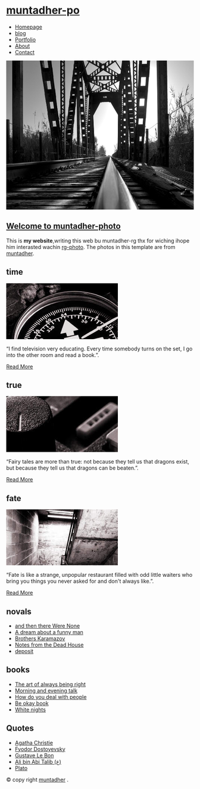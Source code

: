 <!DOCTYPE html PUBLIC "-//W3C//DTD XHTML 1.0 Strict//EN" "http://www.w3.org/TR/xhtml1/DTD/xhtml1-strict.dtd">
<!--
Design by TEMPLATED
http://templated.co
Released for free under the Creative Commons Attribution License

Name       : BlackPolish 
Description: A two-column, fixed-width design with dark color scheme.
Version    : 1.0
Released   : 20121026

-->
<html xmlns="http://www.w3.org/1999/xhtml">
<head>
<meta name="keywords" content="" />
<meta name="description" content="" />
<meta http-equiv="content-type" content="text/html; charset=utf-8" />
<title>muntadher-photo</title>
<link href='http://fonts.googleapis.com/css?family=Oswald:400,300' rel='stylesheet' type='text/css' />
<link href='http://fonts.googleapis.com/css?family=Abel|Satisfy' rel='stylesheet' type='text/css' />
<link href="style.css" rel="stylesheet" type="text/css" media="screen" />
</head>
<body>
<div id="wrapper">
	<div id="header-wrapper">
		<div id="header" class="container">
			<div id="logo">
				<h1><a href="#">muntadher-po</a></h1>
			</div>
			<div id="menu">
				<ul>
					<li class="current_page_item"><a href="index.html">Homepage</a></li>
					<li><a href="inde.html">blog</a></li>
					<li><a href="nn.html">Portfolio</a></li>
					<li><a href="aboutme.html">About</a></li>
					<li><a href="contanc.html">Contact</a></li>
				</ul>
			</div>
		</div>
		<div id="banner">
			<div class="content">
				<div><img src="hx.jpg" width="1000" height="400" alt="" /></div>
			</div>
		</div>
	</div>
	<!-- end #header -->
	<div id="page">
		<div class="post">
			<h2 class="title"><a href="#">Welcome to muntadher-photo </a></h2>
			<div class="entry">
				<p>This is <strong>my website</strong>,writing this web bu muntadher-rg thx for wiching ihope him interasted wachin <a href="http://muntadher.ga" rel="nofollow">rg-photo</a>.   The photos in this template are from <a href="http:muntadher//.ga/">muntadher</a>.    <a href="http://muntadher.ga/license"> </a> </p>
			</div>
		</div>
	</div>
	<!-- end #page --> 
	<div id="featured-content">
		<div id="column1">
			<h2>time</h2>
			<p><img src="img06.jpg" width="300" height="150" alt="" /></p>
			<p>“I find television very educating. Every time somebody turns on the set, I go into the other room and read a book.”.</p>
			<p class="button"><a href="#">Read More</a></p>
		</div>
		<div id="column2">
			<h2>   true</h2>
			<p><img src="img07.jpg" width="300" height="150" alt="" /></p>
			<p>“Fairy tales are more than true: not because they tell us that dragons exist, but because they tell us that dragons can be beaten.”.</p>
			<p class="button"><a href="#">Read More</a></p>
		</div>
		<div id="column3">
			<h2>fate</h2>
			<p><img src="img08.jpg" width="300" height="150" alt="" /></p>
			<p>“Fate is like a strange, unpopular restaurant filled with odd little waiters who bring you things you never asked for and don't always like.”.</p>
			<p class="button"><a href="#">Read More</a></p>
		</div>
	</div>
</div>
<div id="footer-content-wrapper">
	<div id="footer-content">
		<div id="fbox1">
			<h2>novals </h2>
			<ul class="style1">
				<li class="first"><a href="#">and then there Were None</a></li>
				<li><a href="#">A dream about a funny man</a></li>
				<li><a href="#">Brothers Karamazov</a></li>
				<li><a href="#">Notes from the Dead House</a></li>
				<li><a href="#">deposit</a></li>
			</ul>
		</div>
		<div id="fbox2">
			<h2>books</h2>
			<ul class="style1">
				<li class="first"><a href="#">The art of always being right</a></li>
				<li><a href="#">Morning and evening talk</a></li>
				<li><a href="#">How do you deal with people</a></li>
				<li><a href="#">Be okay book</a></li>
				<li><a href="#">White nights</a></li>
			</ul>
		</div>
		<div id="fbox3">
			<h2>Quotes</h2>
			<ul class="style1">
				<li class="first"><a href="#">Agatha Christie</a></li>
				<li><a href="#">Fyodor Dostoyevsky</a></li>
				<li><a href="#">Gustave Le Bon</a></li>
				<li><a href="#">Ali bin Abi Talib (ع)</a></li>
				<li><a href="#">Plato</a></li>
			</ul>
		</div>
	</div>
</div>
<div id="footer">
	<p>&copy; copy right <a href="http://muntadher.ga/">muntadher</a> <a href="" rel="nofollow"></a>.</p>
</div>
<!-- end #footer -->
</body>
</html>



